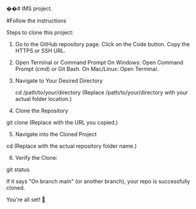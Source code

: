 ��#   I M S  project.

#Follow the instructions

Steps to clone this project:

1.  Go to the GitHub repository page.
   Click on the Code button.
   Copy the HTTPS or SSH URL.
2. Open Terminal or Command Prompt
   On Windows: Open Command Prompt (cmd) or Git Bash.
   On Mac/Linux: Open Terminal.
3. Navigate to Your Desired Directory

   cd /path/to/your/directory
  (Replace /path/to/your/directory with your actual folder location.)

4. Clone the Repository

  git clone <repository-url>
  (Replace <repository-url> with the URL you copied.)

5. Navigate into the Cloned Project

  cd <repository-name>
  (Replace <repository-name> with the actual repository folder name.)

6. Verify the Clone:

  git status

If it says "On branch main" (or another branch), your repo is successfully cloned.

You're all set! 🚀
 
 
